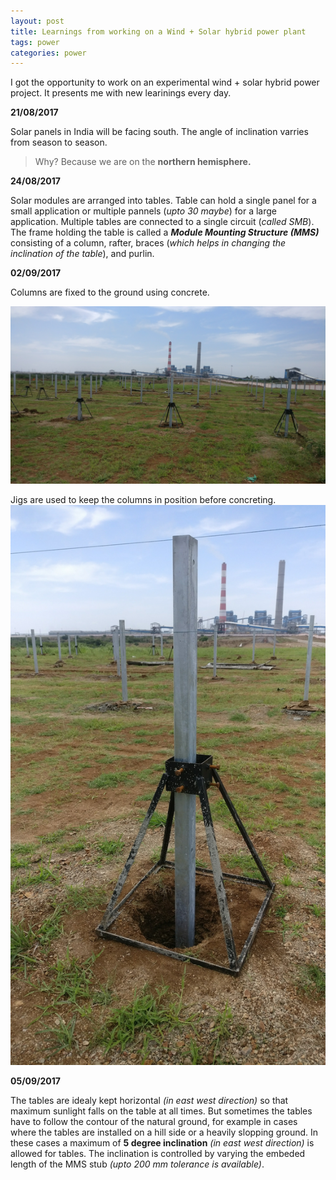 ```yaml
---
layout: post
title: Learnings from working on a Wind + Solar hybrid power plant 
tags: power 
categories: power
---
```


I got the opportunity to work on an experimental wind + solar hybrid power project. It presents me with new learinings every day.

**21/08/2017**

Solar panels in India will be facing south. The angle of inclination varries from season to season. 
>Why? Because we are on the **northern hemisphere.**

**24/08/2017**

Solar modules are arranged into tables. Table can hold a single panel for a small application or multiple pannels (*upto 30 maybe*) for a large application. Multiple tables are connected to a single circuit (*called SMB*). The frame holding the table is called a ***Module Mounting Structure (MMS)*** consisting of a column, rafter, braces (*which helps in changing the inclination of the table*), and purlin.

**02/09/2017**

Columns are fixed to the ground using concrete.

![Columns being fixed][columns_concrete] 

Jigs are used to keep the columns in position before concreting.
![Jigs][jig]

**05/09/2017**

The tables are idealy kept horizontal *(in east west direction)* so that maximum sunlight falls on the table at all times. But sometimes the tables have to follow the contour of the natural ground, for example in cases where the tables are installed on a hill side or a heavily slopping ground. In these cases a maximum of **5 degree inclination** *(in east west direction)* is allowed for tables. The inclination is controlled by varying the embeded length of the MMS stub *(upto 200 mm tolerance is available)*.    


[columns_concrete]: /assets/MMS_concrete.jpg
[jig]:/assets/MMS_jig.jpg
